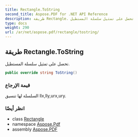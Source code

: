 ```yaml
---
title: Rectangle.ToString
second_title: Aspose.PDF for .NET API Reference
description: طريقة Rectangle. تحصل على تمثيل سلسلة المستطيل
type: docs
weight: 290
url: /ar/net/aspose.pdf/rectangle/tostring/
---
```

## طريقة Rectangle.ToString

تحصل على تمثيل سلسلة المستطيل.

```csharp
public override string ToString()
```

### قيمة الإرجاع

السلسلة لها تنسيق llx,lly,urx,ury.

### انظر أيضًا

* class [Rectangle](../)
* namespace [Aspose.Pdf](../../../aspose.pdf/)
* assembly [Aspose.PDF](../../../)